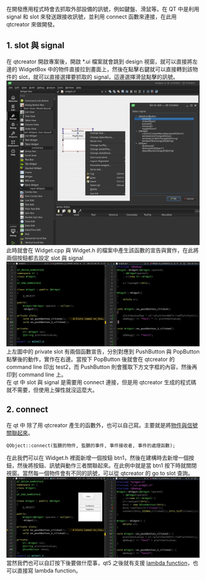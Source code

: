 在開發應用程式時會去抓取外部設備的訊號，例如鍵盤、滑鼠等。在 QT 中是利用 signal 和 slot 來發送跟接收訊號，並利用 connect 函數來連接，在此用 qtcreator 來做開發。

## 1. slot 與 signal
在 qtcreator 開啟專案後，開啟 *.ui 檔案就會跳到 design 視窗，就可以直接將左邊的 WidgetBox 中的物件直接拉到畫面上，然後在點擊右鍵就可以直接轉到該物件的 slot，就可以直接選擇要抓取的 signal，這邊選擇滑鼠點擊的訊號。
![img](https://github.com/JrPhy/QT6/blob/main/img/QT_slot.jpg)\
此時就會在 Widget.cpp 與 Widget.h 的檔案中產生該函數的宣告與實作，在此將兩個按鈕都去設定 slot 與 signal
![img](https://github.com/JrPhy/QT6/blob/main/img/QT_slot_func.jpg)\
上左圖中的 private slot 有兩個函數宣告，分別對應到 PushButton 與 PopButton 點擊後的動作，實作在右邊。當按下 PopButton 後就會在 qtcreator 的 command line 印出 test2，而 PushButton 則會獲取下方文字框的內容，然後再印到 command line 上。\
在 qt 中 slot 與 signal 是需要用 connect 連接，但是用 qtcreator 生成的程式碼就不需要，但使用上彈性就沒這麼大。

## 2. connect
在 qt 中 除了用 qtcreator 產生的函數外，也可以自己寫。主要就是將[物件與信號關聯起來](https://ithelp.ithome.com.tw/articles/10234353)。
```
QObject::connect(監聽的物件, 監聽的事件, 事件接收者, 事件的處理函數);
```
在此我們可以在 Widget.h 裡面新增一個按鈕 btn1，然後在建構時去新增一個按鈕，然後將按鈕、訊號與動作三者關聯起來。在此例中就是當 btn1 按下時就關閉視窗。當然每一個物件會有不同的訊號，可以從 qtcreator 的 go to slot 查詢。
![img](https://github.com/JrPhy/QT6/blob/main/img/QT_connect.jpg)
當然我們也可以自訂按下後要做什麼事，qt5 之後就有支援 [lambda function](https://github.com/JrPhy/CPP_tutorial/blob/main/Lambda_Expression.md)，也可以直接寫 lambda function。

